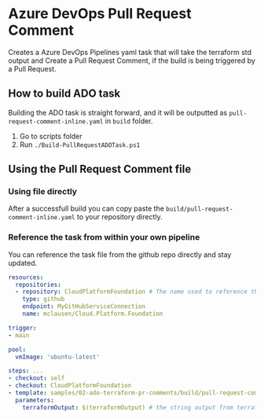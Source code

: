 # Azure DevOps Pull Request Comment
Creates a Azure DevOps Pipelines yaml task that will take the terraform std output and Create a Pull Request Comment, if the build is being triggered by a Pull Request.

## How to build ADO task
Building the ADO task is straight forward, and it will be outputted as `pull-request-comment-inline.yaml` in `build` folder.

1. Go to scripts folder
2. Run `./Build-PullRequestADOTask.ps1`

## Using the Pull Request Comment file
### Using file directly
After a successfull build you can copy paste the `build/pull-request-comment-inline.yaml` to your repository directly.

### Reference the task from within your own pipeline
You can reference the task file from the github repo directly and stay updated.

``` yaml
resources:
  repositories:
  - repository: CloudPlatformFoundation # The name used to reference this repository in the checkout step
    type: github
    endpoint: MyGitHubServiceConnection
    name: mclausen/Cloud.Platform.Foundation

trigger:
- main

pool:
  vmImage: 'ubuntu-latest'

steps: ...
- checkout: self
- checkout: CloudPlatformFoundation
- template: samples/02-ado-terraform-pr-comments/build/pull-request-comment-inline.yaml@CloudPlatformFoundation
  parameters:
    terraformOutput: $(terraformOutput) # the string output from terraform 

```